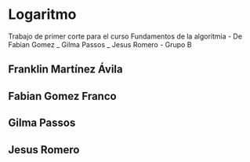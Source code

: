 # Logaritmo
Trabajo de primer corte para el curso Fundamentos de la algoritmia - De Fabian Gomez _ Gilma Passos _ Jesus Romero - Grupo B
## Franklin Martínez Ávila
## Fabian Gomez Franco
## Gilma Passos 
## Jesus Romero
